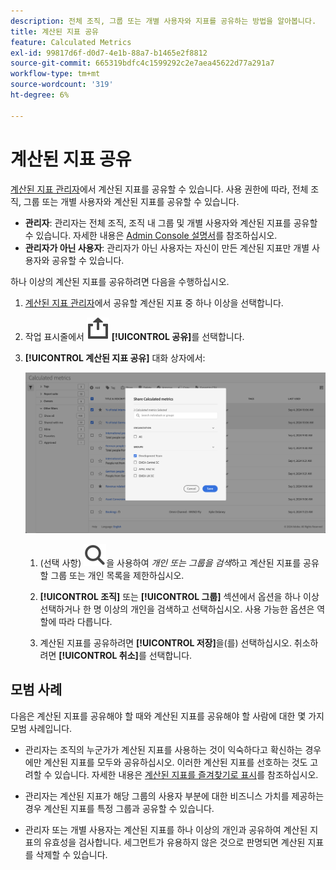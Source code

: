 ```yaml
---
description: 전체 조직, 그룹 또는 개별 사용자와 지표를 공유하는 방법을 알아봅니다.
title: 계산된 지표 공유
feature: Calculated Metrics
exl-id: 99817d6f-d0d7-4e1b-88a7-b1465e2f8812
source-git-commit: 665319bdfc4c1599292c2e7aea45622d77a291a7
workflow-type: tm+mt
source-wordcount: '319'
ht-degree: 6%

---
```


# 계산된 지표 공유

[계산된 지표 관리자](cm-manager.md)에서 계산된 지표를 공유할 수 있습니다. 사용 권한에 따라, 전체 조직, 그룹 또는 개별 사용자와 계산된 지표를 공유할 수 있습니다.

* **관리자**: 관리자는 전체 조직, 조직 내 그룹 및 개별 사용자와 계산된 지표를 공유할 수 있습니다. 자세한 내용은 [Admin Console 설명서](https://helpx.adobe.com/kr/enterprise/using/manage-products.html)를 참조하십시오.
* **관리자가 아닌 사용자**: 관리자가 아닌 사용자는 자신이 만든 계산된 지표만 개별 사용자와 공유할 수 있습니다.

하나 이상의 계산된 지표를 공유하려면 다음을 수행하십시오.

1. [계산된 지표 관리자](cm-manager.md)에서 공유할 계산된 지표 중 하나 이상을 선택합니다.
1. 작업 표시줄에서 ![공유](/help/assets/icons/ShareAlt.svg) **[!UICONTROL 공유]**&#x200B;를 선택합니다.
1. **[!UICONTROL 계산된 지표 공유]** 대화 상자에서:

   ![계산된 지표 공유 대화 상자](assets/share-calculated-metrics-dialog.png)

   1. (선택 사항) ![검색](/help/assets/icons/Search.svg)을 사용하여 *개인 또는 그룹을 검색*&#x200B;하고 계산된 지표를 공유할 그룹 또는 개인 목록을 제한하십시오.

   1. **[!UICONTROL 조직]** 또는 **[!UICONTROL 그룹]** 섹션에서 옵션을 하나 이상 선택하거나 한 명 이상의 개인을 검색하고 선택하십시오. 사용 가능한 옵션은 역할에 따라 다릅니다.

   1. 계산된 지표를 공유하려면 **[!UICONTROL 저장]**&#x200B;을(를) 선택하십시오. 취소하려면 **[!UICONTROL 취소]**&#x200B;를 선택합니다.

## 모범 사례

다음은 계산된 지표를 공유해야 할 때와 계산된 지표를 공유해야 할 사람에 대한 몇 가지 모범 사례입니다.

* 관리자는 조직의 누군가가 계산된 지표를 사용하는 것이 익숙하다고 확신하는 경우에만 계산된 지표를 모두와 공유하십시오. 이러한 계산된 지표를 선호하는 것도 고려할 수 있습니다. 자세한 내용은 [계산된 지표를 즐겨찾기로 표시](cm-favorite.md)를 참조하십시오.

* 관리자는 계산된 지표가 해당 그룹의 사용자 부분에 대한 비즈니스 가치를 제공하는 경우 계산된 지표를 특정 그룹과 공유할 수 있습니다.

* 관리자 또는 개별 사용자는 계산된 지표를 하나 이상의 개인과 공유하여 계산된 지표의 유효성을 검사합니다. 세그먼트가 유용하지 않은 것으로 판명되면 계산된 지표를 삭제할 수 있습니다.

<!--
Depending on your permissions, you can share metrics with your whole organization, groups, or individual users.

|  Role | Permissions |
|---|---|
|  Administrator  | Can share metrics with All, with Groups, and with Users. Groups are set up as permission groups in the Admin Console. |
|  Non-Administrator  | Can share metrics only with individual users.  |

To share a calculated metric:

1. In Adobe Analytics, select the **[!UICONTROL Components]** tab, then select **[!UICONTROL Calculated metrics]**. 

1. In the Calculated metrics manager, select the checkbox to the left of any metrics that you want to share. 

1. Select the **[!UICONTROL Share]** icon. ![](https://spectrum.adobe.com/static/icons/workflow_18/Smock_Share_18_N.svg)
   
   The Share Calculated metric dialog box displays.

   ![](assets/cm_share.png)

1. Select **[!UICONTROL Share]**.

1. Choose who you want to share with:

   * **[!UICONTROL All]** (Administrators only): Shares with all users in the organization.

     Consider sharing with all only if it's of use to the entire company and everyone is comfortable using it. In this case, you should also consider making it an [approved metric](/help/components/calculated-metrics/workflow/cm-approving.md).
   
   * **[!UICONTROL Groups]** (Administrators only): Select any groups you want to share with.

     Consider sharing with a group if the metric provides good business value for that team.
   
   * **[!UICONTROL Individual users]**: Search for and select the individual users you want to share with.

      This is the only share option available to all users. Administrators might want to use this option to vet and validate a metric prior to making it available to a group or to everyone. If the metric isn't useful, it can be discarded. Administrators should not officially approve this type of metric.

1. Select **[!UICONTROL Share]**.

   The Shared icon appears next to the metric: ![](https://spectrum.adobe.com/static/icons/workflow_18/Smock_Share_18_N.svg).

1. You can filter on metrics shared with you by going to **[!UICONTROL Filters]** > **[!UICONTROL Other Filters]** > **[!UICONTROL Shared with Me]**.

1. (Optional) To filter the list of calculated metrics in the Calculated metrics manager to show only metrics that are shared with you, select the **Filter** icon, expand **[!UICONTROL Other filters]**, then select **[!UICONTROL Shared with me]**.
-->
